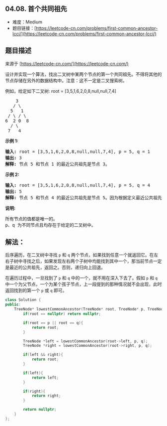##  04.08. 首个共同祖先

- 难度：Medium
- 题目链接：[https://leetcode-cn.com/problems/first-common-ancestor-lcci/](https://leetcode-cn.com/problems/first-common-ancestor-lcci/)


## 题目描述

来源于 [https://leetcode-cn.com/](https://leetcode-cn.com/)

<p>设计并实现一个算法，找出二叉树中某两个节点的第一个共同祖先。不得将其他的节点存储在另外的数据结构中。注意：这不一定是二叉搜索树。</p>

<p>例如，给定如下二叉树: root = [3,5,1,6,2,0,8,null,null,7,4]</p>

<pre>    3
   / \
  5   1
 / \ / \
6  2 0  8
  / \
 7   4
</pre>

<p><strong>示例 1:</strong></p>

<pre><strong>输入:</strong> root = [3,5,1,6,2,0,8,null,null,7,4], p = 5, q = 1
<strong>输出:</strong> 3
<strong>解释:</strong> 节点 5 和节点 1 的最近公共祖先是节点 3。</pre>

<p><strong>示例 2:</strong></p>

<pre><strong>输入:</strong> root = [3,5,1,6,2,0,8,null,null,7,4], p = 5, q = 4
<strong>输出:</strong> 5
<strong>解释:</strong> 节点 5 和节点 4 的最近公共祖先是节点 5。因为根据定义最近公共祖先节点可以为节点本身。</pre>

<p><strong>说明:</strong></p>

<pre>所有节点的值都是唯一的。
p、q 为不同节点且均存在于给定的二叉树中。</pre>


## 解法：

后序遍历，在二叉树中寻找 `p` 和 `q` 两个节点，如果找到任意一个就返回它。在左右子树中寻找之后，如果发现左右两个子树中均能找到其中一个，那当前节点一定是最近的公共祖先，返回之。否则，递归向上回退。

在遍历过程中，一旦找到了 `p` 和 `q` 中的一个，就不用在深入下去了。假如 `p` 和 `q` 中一个为父节点，一个为某个孩子节点，上一段提到的那种情况就不会出现，此时返回找到的第一个 `p` 或 `q` 即可。

```c++
class Solution {
public:
    TreeNode* lowestCommonAncestor(TreeNode* root, TreeNode* p, TreeNode* q) {
        if(root == nullptr) return nullptr;

        if(root == p || root == q){
            return root;
        }

        TreeNode *left = lowestCommonAncestor(root->left, p, q);
        TreeNode *right = lowestCommonAncestor(root->right, p, q);

        if(left && right){
            return root;
        }

        if(left){
            return left;
        }

        if(right){
            return right;
        }

        return nullptr;
    }
};
```